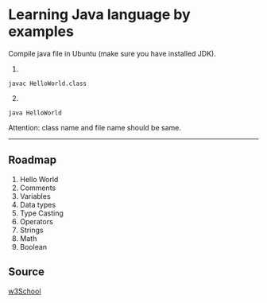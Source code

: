 # Learning Java language by examples

Compile java file in Ubuntu (make sure you have installed JDK).

1.

```
javac HelloWorld.class
```
2.
```
java HelloWorld
```

Attention: class name and file name should be same.

---

## Roadmap
1. Hello World
2. Comments
3. Variables
4. Data types
5. Type Casting
6. Operators
7. Strings
8. Math
9. Boolean


## Source
[w3School](https://www.w3schools.com/java/)